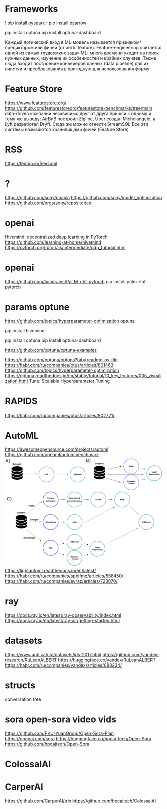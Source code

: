 # Frameworks

! pip install pyspark
! pip install pyarrow

pip install optuna
pip install optuna-dashboard

Каждый логический вход в ML-модель называется признаком/предиктором или фичей
(от англ. feature). Feature-engineering считается одной из самых трудоемких задач ML: 
много времени уходит на поиск нужных данных, изучение их особенностей и крайних случаев.
Также сюда входит построение конвейеров данных (data pipeline) 
для их очистки и преобразования в пригодную для использования форму

# Feature Store
https://www.featurestore.org/
https://github.com/featurestoreorg/featurestore-benchmarks/tree/main
data-driven компании независимо друг от друга пришли к одному и тому же выводу: 
AirBnB построил Zipline, Uber создал Michelangelo, а Lyft разработал Dryft. 
Сюда же можно отнести StreamSQL Все эти системы называются хранилищами фичей (Feature Store)

# RSS
https://tembo.io/feed.xml
# ?
https://github.com/sony/nnabla
https://github.com/sony/model_optimization
https://github.com/orgs/sony/repositories
# openai
Hivemind: decentralized deep learning in PyTorch
https://github.com/learning-at-home/hivemind
https://pytorch.org/tutorials/intermediate/ddp_tutorial.html

# openai
https://github.com/lucidrains/PaLM-rlhf-pytorch
pip install palm-rlhf-pytorch

# params optune
https://github.com/topics/hyperparameter-optimization
optuna

pip install hivemind

pip install optuna
pip install optuna-dashboard

https://github.com/optuna/optuna-examples

https://github.com/optuna/optuna?tab=readme-ov-file
https://habr.com/ru/companies/otus/articles/801463
https://github.com/topics/hyperparameter-optimization
https://optuna.readthedocs.io/en/stable/tutorial/10_key_features/005_visualization.html
Tune: Scalable Hyperparameter Tuning
# RAPIDS
https://habr.com/ru/companies/otus/articles/802721/
# AutoML
https://awesomeopensource.com/projects/automl
https://github.com/openml/automlbenchmark
![img_8.png](img_8.png)
https://lightautoml.readthedocs.io/en/latest/
https://habr.com/ru/companies/spbifmo/articles/558450/
https://habr.com/ru/companies/evraz/articles/723070/
# ray
https://docs.ray.io/en/latest/ray-observability/index.html
https://docs.ray.io/en/latest/ray-air/getting-started.html
# datasets
https://www.unb.ca/cic/datasets/ids-2017.html
https://github.com/yandex-research/RuLeanALBERT
https://huggingface.co/yandex/RuLeanALBERT
https://habr.com/ru/companies/yandex/articles/688234/
# structs
conversation tree


# sora open-sora video vids
https://github.com/PKU-YuanGroup/Open-Sora-Plan
https://openai.com/sora
https://huggingface.co/hpcai-tech/Open-Sora
https://github.com/hpcaitech/Open-Sora

# ColossalAI
# CarperAI
https://github.com/CarperAI/trlx
https://github.com/hpcaitech/ColossalAI
